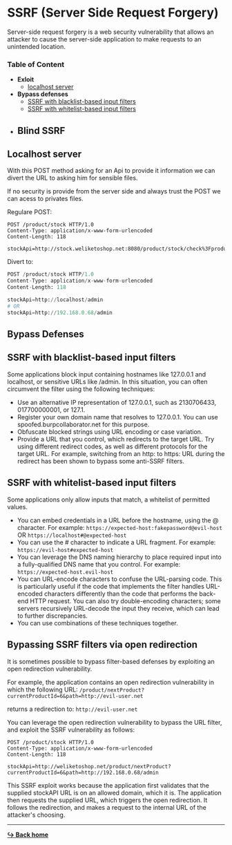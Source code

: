 # SSRF (Server Side Request Forgery)

Server-side request forgery is a web security vulnerability that allows an attacker to cause the server-side application to make requests to an unintended location. 

### Table of Content

- **Exloit**
    - [localhost server](#localhost-server)
- **Bypass defenses**
    - [SSRF with blacklist-based input filters](#ssrf-with-blacklist-based-input-filters)
    - [SSRF with whitelist-based input filters](#ssrf-with-whitelist-based-input-filters)
- **Blind SSRF**
    - 


## Localhost server

With this POST method asking for an Api to provide it information we can divert the URL to asking him for sensible files.

If no security is provide from the server side and always trust the POST we can acess to privates files.

Regulare POST:

```
POST /product/stock HTTP/1.0
Content-Type: application/x-www-form-urlencoded
Content-Length: 118

stockApi=http://stock.weliketoshop.net:8080/product/stock/check%3FproductId%3D6%26storeId%3D1
```

Divert to:

```py
POST /product/stock HTTP/1.0
Content-Type: application/x-www-form-urlencoded
Content-Length: 118

stockApi=http://localhost/admin
# OR
stockApi=http://192.168.0.68/admin
```

## Bypass Defenses

## SSRF with blacklist-based input filters

Some applications block input containing hostnames like 127.0.0.1 and localhost, or sensitive URLs like /admin. In this situation, you can often circumvent the filter using the following techniques:

- Use an alternative IP representation of 127.0.0.1, such as 2130706433, 017700000001, or 127.1.
- Register your own domain name that resolves to 127.0.0.1. You can use spoofed.burpcollaborator.net for this purpose.
- Obfuscate blocked strings using URL encoding or case variation.
- Provide a URL that you control, which redirects to the target URL. Try using different redirect codes, as well as different protocols for the target URL. For example, switching from an http: to https: URL during the redirect has been shown to bypass some anti-SSRF filters.

## SSRF with whitelist-based input filters

Some applications only allow inputs that match, a whitelist of permitted values.

- You can embed credentials in a URL before the hostname, using the @ character. For example: `https://expected-host:fakepassword@evil-host` OR `https://localhost#@expected-host`
- You can use the # character to indicate a URL fragment. For example: `https://evil-host#expected-host`
- You can leverage the DNS naming hierarchy to place required input into a fully-qualified DNS name that you control. For example: `https://expected-host.evil-host`
- You can URL-encode characters to confuse the URL-parsing code. This is particularly useful if the code that implements the filter handles URL-encoded characters differently than the code that performs the back-end HTTP request. You can also try double-encoding characters; some servers recursively URL-decode the input they receive, which can lead to further discrepancies.
- You can use combinations of these techniques together.

## Bypassing SSRF filters via open redirection

It is sometimes possible to bypass filter-based defenses by exploiting an open redirection vulnerability.

For example, the application contains an open redirection vulnerability in which the following URL: `/product/nextProduct?currentProductId=6&path=http://evil-user.net`

returns a redirection to: `http://evil-user.net`

You can leverage the open redirection vulnerability to bypass the URL filter, and exploit the SSRF vulnerability as follows:

```
POST /product/stock HTTP/1.0
Content-Type: application/x-www-form-urlencoded
Content-Length: 118

stockApi=http://weliketoshop.net/product/nextProduct?currentProductId=6&path=http://192.168.0.68/admin
```

This SSRF exploit works because the application first validates that the supplied stockAPI URL is on an allowed domain, which it is. The application then requests the supplied URL, which triggers the open redirection. It follows the redirection, and makes a request to the internal URL of the attacker's choosing.

---

[**:arrow_right_hook: Back home**](/README.md)